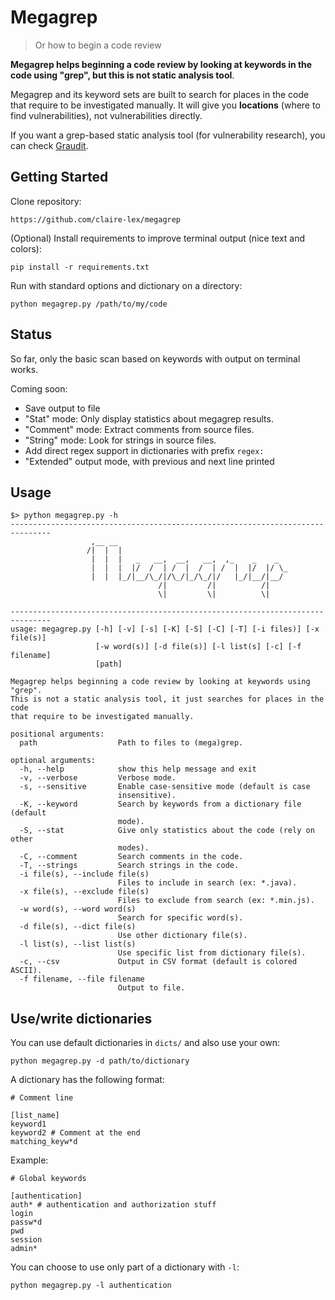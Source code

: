 Megagrep
========

> Or how to begin a code review

**Megagrep helps beginning a code review by looking at keywords in the code using
"grep", but this is not static analysis tool**. 

Megagrep and its keyword sets are built to search for places in the code that
require to be investigated manually. It will give you **locations** (where to
find vulnerabilities), not vulnerabilities directly.

If you want a grep-based static analysis tool (for vulnerability research), you
can check [Graudit](https://github.com/wireghoul/graudit).

Getting Started
---------------

Clone repository:

```
https://github.com/claire-lex/megagrep
```

(Optional) Install requirements to improve terminal output (nice text and colors):

```
pip install -r requirements.txt
```

Run with standard options and dictionary on a directory:
```
python megagrep.py /path/to/my/code
```

Status
------

So far, only the basic scan based on keywords with output on terminal works.

Coming soon:

* Save output to file
* "Stat" mode: Only display statistics about megagrep results.
* "Comment" mode: Extract comments from source files.
* "String" mode: Look for strings in source files.
* Add direct regex support in dictionaries with prefix `regex:`
* "Extended" output mode, with previous and next line printed

Usage
-----

```
$> python megagrep.py -h
-------------------------------------------------------------------------------
                  ,__ __                                      
                 /|  |  |                                     
                  |  |  |   _   __,  __,   __,  ,_    _    _  
                  |  |  |  |/  /  | /  |  /  | /  |  |/  |/ \_
                  |  |  |_/|__/\_/|/\_/|_/\_/|/   |_/|__/|__/ 
                                 /|         /|          /|    
                                 \|         \|          \|    

-------------------------------------------------------------------------------
usage: megagrep.py [-h] [-v] [-s] [-K] [-S] [-C] [-T] [-i files)] [-x file(s)]
                   [-w word(s)] [-d file(s)] [-l list(s] [-c] [-f filename]
                   [path]

Megagrep helps beginning a code review by looking at keywords using "grep".
This is not a static analysis tool, it just searches for places in the code
that require to be investigated manually.

positional arguments:
  path                  Path to files to (mega)grep.

optional arguments:
  -h, --help            show this help message and exit
  -v, --verbose         Verbose mode.
  -s, --sensitive       Enable case-sensitive mode (default is case
                        insensitive).
  -K, --keyword         Search by keywords from a dictionary file (default
                        mode).
  -S, --stat            Give only statistics about the code (rely on other
                        modes).
  -C, --comment         Search comments in the code.
  -T, --strings         Search strings in the code.
  -i file(s), --include file(s)
                        Files to include in search (ex: *.java).
  -x file(s), --exclude file(s)
                        Files to exclude from search (ex: *.min.js).
  -w word(s), --word word(s)
                        Search for specific word(s).
  -d file(s), --dict file(s)
                        Use other dictionary file(s).
  -l list(s), --list list(s)
                        Use specific list from dictionary file(s).
  -c, --csv             Output in CSV format (default is colored ASCII).
  -f filename, --file filename
                        Output to file.
```

Use/write dictionaries
----------------------

You can use default dictionaries in ``dicts/`` and also use your own:

```
python megagrep.py -d path/to/dictionary
```

A dictionary has the following format:

```
# Comment line

[list_name]
keyword1
keyword2 # Comment at the end
matching_keyw*d
```

Example:

```
# Global keywords

[authentication]
auth* # authentication and authorization stuff
login
passw*d
pwd
session
admin*
```

You can choose to use only part of a dictionary with ``-l``:

```
python megagrep.py -l authentication
```

